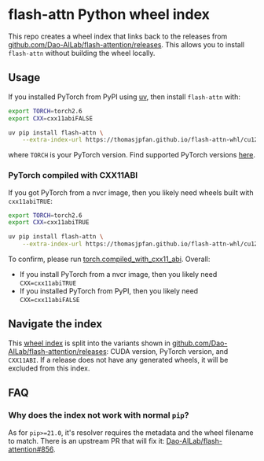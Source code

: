 # flash-attn Python wheel index

This repo creates a wheel index that links back to the releases from [github.com/Dao-AILab/flash-attention/releases](https://github.com/Dao-AILab/flash-attention/releases). This allows you to install `flash-attn` without building the wheel locally.

## Usage

If you installed PyTorch from PyPI using [uv](https://docs.astral.sh/uv/), then install `flash-attn` with:

```bash
export TORCH=torch2.6
export CXX=cxx11abiFALSE

uv pip install flash-attn \
    --extra-index-url https://thomasjpfan.github.io/flash-attn-whl/cu12/$TORCH/$CXX
```

where `TORCH` is your PyTorch version. Find supported PyTorch versions [here](https://thomasjpfan.github.io/flash-attn-whl/cu12/).

### PyTorch compiled with CXX11ABI

If you got PyTorch from a nvcr image, then you likely need wheels built with `cxx11abiTRUE`:

```bash
export TORCH=torch2.6
export CXX=cxx11abiTRUE

uv pip install flash-attn \
    --extra-index-url https://thomasjpfan.github.io/flash-attn-whl/cu12/$TORCH/$CXX
```

To confirm, please run [torch.compiled_with_cxx11_abi](https://pytorch.org/docs/stable/generated/torch.compiled_with_cxx11_abi.html). Overall:

- If you install PyTorch from a nvcr image, then you likely need `CXX=cxx11abiTRUE`
- If you installed PyTorch from PyPI, then you likely need `CXX=cxx11abiFALSE`

## Navigate the index

This [wheel index](https://thomasjpfan.github.io/flash-attn-whl/) is split into the variants shown in [github.com/Dao-AILab/flash-attention/releases](https://github.com/Dao-AILab/flash-attention/releases): CUDA version, PyTorch version, and `CXX11ABI`. If a release does not have any generated wheels, it will be excluded from this index.

## FAQ

### Why does the index not work with normal `pip`?

As for `pip>=21.0`, it's resolver requires the metadata and the wheel filename to match. There is an upstream PR that will fix it: [Dao-AILab/flash-attention#856](https://github.com/Dao-AILab/flash-attention/pull/856).
